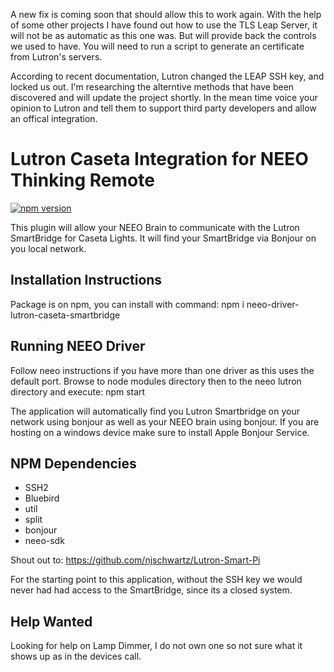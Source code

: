 A new fix is coming soon that should allow this to work again. With the help of some other projects I have found out how to use the TLS Leap Server, it will not be as automatic as this one was. But will provide back the controls we used to have. You will need to run a script to generate an certificate from Lutron's servers. 

According to recent documentation, Lutron changed the LEAP SSH key, and locked us out. I'm researching the alterntive methods that have been discovered and will update the project shortly. In the mean time voice your opinion to Lutron and tell them to support third party developers and allow an offical integration.

# Lutron Caseta Integration for NEEO Thinking Remote

[![npm version](https://badge.fury.io/js/neeo-driver-lutron-caseta-smartbridge.svg)](https://badge.fury.io/js/neeo-driver-lutron-caseta-smartbridge)

This plugin will allow your NEEO Brain to communicate with the Lutron SmartBridge for Caseta Lights. It will find your SmartBridge via Bonjour on you local network.

## Installation Instructions
Package is on npm, you can install with command:
npm i neeo-driver-lutron-caseta-smartbridge

## Running NEEO Driver
Follow neeo instructions if you have more than one driver as this uses the default port.
Browse to node modules directory then to the neeo lutron directory and execute:
npm start

The application will automatically find you Lutron Smartbridge on your network using bonjour as well as your NEEO brain using bonjour. If you are hosting on a windows device make sure to install Apple Bonjour Service.

## NPM Dependencies
- SSH2
- Bluebird
- util
- split
- bonjour
- neeo-sdk

Shout out to:
https://github.com/njschwartz/Lutron-Smart-Pi

For the starting point to this application, without the SSH key we would never had had access to the SmartBridge, since its a closed system.

## Help Wanted
Looking for help on Lamp Dimmer, I do not own one so not sure what it shows up as in the devices call. 

